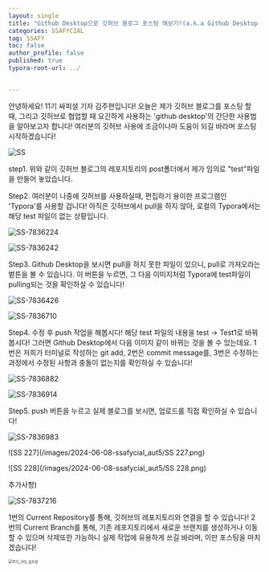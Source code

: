 ```yaml
---
layout: single
title: "Github Desktop으로 깃허브 블로그 포스팅 해보기!(a.k.a Github Desktop 사용법)"
categories: SSAFYCIAL
tag: SSAFY
toc: false
author_profile: false
published: true
typora-root-url: ../


---
```


안녕하세요! 11기 싸피셜 기자 김주현입니다! 오늘은 제가 깃허브 블로그를 포스팅 할 때, 그리고 깃허브로 협업할 때 요긴하게 사용하는 'github desktop'의 간단한 사용법을 알아보고자 합니다! 여러분의 깃허브 사용에 조금이나마 도움이 되길 바라며 포스팅 시작하겠습니다!

![SS](/images/2024-06-08-ssafycial_aut5/SS.png)

step1. 위와 같이 깃허브 블로그의 레포지토리의 post폴더에서 제가 임의로 "test"파일을 만들어 놓았습니다.

Step2. 여러분이 나중에 깃허브를 사용하실때, 편집하기 용이한 프로그램인 'Typora'를 사용할 겁니다! 아직은 깃허브에서 pull을 하지 않아, 로컬의 Typora에서는 해당 test 파일이 없는 상황입니다.

![SS-7836224](/images/2024-06-08-ssafycial_aut5/SS-7836224.png)

![SS-7836242](/images/2024-06-08-ssafycial_aut5/SS-7836242.png)



Step3. Github Desktop을 보시면 pull을 하지 못한 파일이 있으니, pull로 가져오라는 벝튼을 볼 수 있습니다. 이 버튼을 누르면, 그 다음 이미지처럼 Typora에 test파일이 pulling되는 것을 확인하실 수 있습니다!

![SS-7836426](/images/2024-06-08-ssafycial_aut5/SS-7836426.png)

![SS-7836710](/images/2024-06-08-ssafycial_aut5/SS-7836710.png)

Step4. 수정 후 push 작업을 해봅시다! 해당 test 파일의 내용을 test -> Test1로 바꿔봅시다! 그러면 Github Desktop에서 다음 이미지 같이 바뀌는 것을 볼 수 있는데요. 1번은 저희가 터미널로 작성하는 git add, 2번은 commit message를, 3번은 수정하는 과정에서 수정된 사항과 충돌이 없는지를 확인하실 수 있습니다!

![SS-7836882](/images/2024-06-08-ssafycial_aut5/SS-7836882.png)

![SS-7836914](/images/2024-06-08-ssafycial_aut5/SS-7836914.png)

Step5. push 버튼을 누르고 실제 블로그를 보시면, 업로드를 직접 확인하실 수 있습니다!

![SS-7836983](/images/2024-06-08-ssafycial_aut5/SS-7836983.png)

![SS 227](/images/2024-06-08-ssafycial_aut5/SS 227.png)

![SS 228](/images/2024-06-08-ssafycial_aut5/SS 228.png)

추가사항) 

![SS-7837216](/images/2024-06-08-ssafycial_aut5/SS-7837216.png)

1번의 Current Repository를 통해, 깃허브의  레포지토리와 연결을 할 수 있습니다!  2번의 Current Branch를 통해, 기존 레포지토리에서 새로운 브랜치를 생성하거나 이동할 수 있으며 삭제또한 가능하니 실제 작업에 유용하게 쓰길 바라며, 이만 포스팅을 마치겠습니다!

<img src="/images/2024-03-24-ssafycial_planned2/11기_구미_김주현.png" alt="11기_구미_김주현" style="zoom:50%;" />